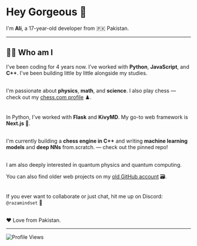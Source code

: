 <h1 align="left">Hey Gorgeous 👋</h1>

<p align="left">
I'm <strong>Ali</strong>, a 17-year-old developer from 🇵🇰 Pakistan.
</p>

---

<h2 align="left">👨‍💻 Who am I</h2>

<p align="left">
I've been coding for 4 years now. I’ve worked with <strong>Python</strong>, <strong>JavaScript</strong>, and <strong>C++</strong>. I've been building little by little alongside my studies.<br><br>

I'm passionate about <strong>physics</strong>, <strong>math</strong>, and <strong>science</strong>. I also play chess — check out my <a href="https://www.chess.com/member/razamindset" target="_blank">chess.com profile</a> ♟️.<br><br>

In Python, I've worked with <strong>Flask</strong> and <strong>KivyMD</strong>. My go-to web framework is <strong>Next.js</strong> 🚀.<br><br>

I'm currently building a <strong>chess engine in C++</strong> and writing <strong>machine learning models</strong> and <strong>deep NNs</strong> from.scratch. — check out the pinned repo!<br><br>

I am also deeply interested in quantum physics and quantum computing.

You can also find older web projects on my <a href="https://github.com/Ali-Raza764" target="_blank">old GitHub account</a> 🗃️.<br><br>

If you ever want to collaborate or just chat, hit me up on Discord: <code>@razamindset</code> 💬<br><br>

❤️ Love from Pakistan.
</p>

---

<img src="https://komarev.com/ghpvc/?username=Razamindset&color=brightgreen" alt="Profile Views" />
